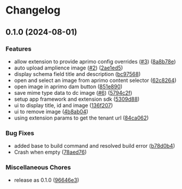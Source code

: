 # Changelog

## 0.1.0 (2024-08-01)


### Features

* allow extension to provide aprimo config overrides ([#3](https://github.com/amplience/dc-extension-aprimo-content-selector/issues/3)) ([8a8b78e](https://github.com/amplience/dc-extension-aprimo-content-selector/commit/8a8b78e87335d41412b0e2ef00bacd21c9048559))
* auto upload amplience image ([#2](https://github.com/amplience/dc-extension-aprimo-content-selector/issues/2)) ([2ae1ed5](https://github.com/amplience/dc-extension-aprimo-content-selector/commit/2ae1ed5c1c3e0502e704445f9bbb0a8e6924fccb))
* display schema field title and description ([bc97568](https://github.com/amplience/dc-extension-aprimo-content-selector/commit/bc97568246b741ca1248e041c0e1015c8cfd986d))
* open and select an image from aprimo content selector ([62c8264](https://github.com/amplience/dc-extension-aprimo-content-selector/commit/62c8264a19827939acfa564aa81a765843a93abb))
* open image in aprimo dam button ([851e890](https://github.com/amplience/dc-extension-aprimo-content-selector/commit/851e89024abe4b4df499d5c765c2cdf308a03673))
* save mime type data to dc image ([#6](https://github.com/amplience/dc-extension-aprimo-content-selector/issues/6)) ([5794c2f](https://github.com/amplience/dc-extension-aprimo-content-selector/commit/5794c2f349e20081a5b3a4ff5a94a9edede232b0))
* setup app framework and extension sdk ([5309d88](https://github.com/amplience/dc-extension-aprimo-content-selector/commit/5309d8820bd0972c0f7953b05cd5b01bc29867bc))
* ui to display title, id and image ([136f207](https://github.com/amplience/dc-extension-aprimo-content-selector/commit/136f207278e02e44b663a6ff057aaf652a7b9b06))
* ui to remove image ([4b8ab04](https://github.com/amplience/dc-extension-aprimo-content-selector/commit/4b8ab04fd2e26d9afd0ada4159d3e0f852d46c23))
* using extension params to get the tenant url ([84ca062](https://github.com/amplience/dc-extension-aprimo-content-selector/commit/84ca06212aaeda9ffd9475308bfb9e2c3d05fbe3))


### Bug Fixes

* added base to build command and resolved build error ([b78d0b4](https://github.com/amplience/dc-extension-aprimo-content-selector/commit/b78d0b46f7c81f9777dc7017dfaef04fc7c1bcb9))
* Crash when empty ([78aed76](https://github.com/amplience/dc-extension-aprimo-content-selector/commit/78aed76b8aa1476e935899e64bf3f3c971eb984d))


### Miscellaneous Chores

* release as 0.1.0 ([96646e3](https://github.com/amplience/dc-extension-aprimo-content-selector/commit/96646e35d382d9dd32beedd86930892cc75c0881))

